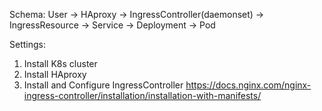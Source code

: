 Schema:
User -> HAproxy -> IngressController(daemonset) -> IngressResource -> Service -> Deployment -> Pod

Settings:
1. Install K8s cluster
2. Install HAproxy
3. Install and Configure IngressController
https://docs.nginx.com/nginx-ingress-controller/installation/installation-with-manifests/
